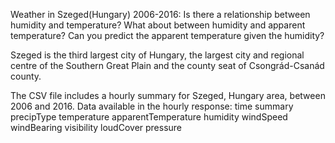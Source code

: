 Weather in Szeged(Hungary) 2006-2016: 
Is there a relationship between humidity and temperature? What about between humidity and apparent temperature? 
Can you predict the apparent temperature given the humidity?

Szeged is the third largest city of Hungary, the largest city and regional centre of the Southern Great Plain and the county seat of Csongrád-Csanád county.

The CSV file includes a hourly summary for Szeged, Hungary area, between 2006 and 2016.
Data available in the hourly response:
time
summary
precipType
temperature
apparentTemperature
humidity
windSpeed
windBearing
visibility
loudCover
pressure



